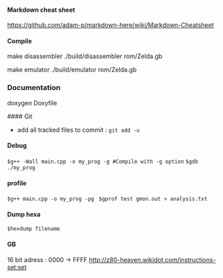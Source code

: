 

#### Markdown cheat sheet
https://github.com/adam-p/markdown-here/wiki/Markdown-Cheatsheet

#### Compile
make disassembler
./build/disassembler rom/Zelda.gb

make emulator
./build/emulator rom/Zelda.gb

### Documentation
doxygen Doxyfile

#### Git
- add all tracked files to commit : `git add -u`

#### Debug
`$g++ -Wall main.cpp -o my_prog -g #Compile with -g option`
`$gdb ./my_prog`

#### profile
`$g++ main.cpp -o my_prog -pg `
`$gprof test gmon.out > analysis.txt`

#### Dump hexa
`$hexdump filename`

#### GB
16 bit adress : 0000 -> FFFF
http://z80-heaven.wikidot.com/instructions-set:set
